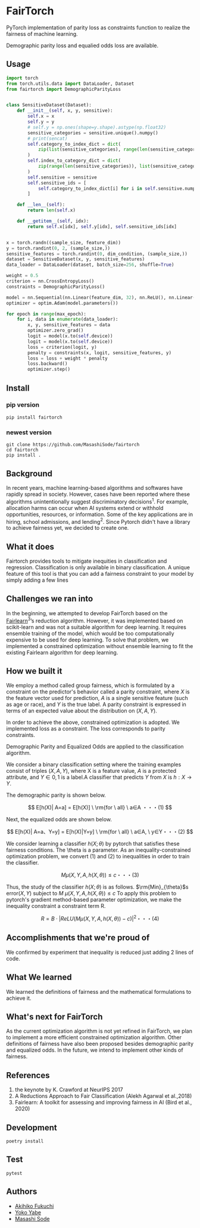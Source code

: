 # FairTorch

PyTorch implementation of parity loss as constraints function to realize the fairness of machine learning.

Demographic parity loss and equalied odds loss are available.

## Usage

```python
import torch
from torch.utils.data import DataLoader, Dataset
from fairtorch import DemographicParityLoss


class SensitiveDataset(Dataset):
    def __init__(self, x, y, sensitive):
        self.x = x
        self.y = y
        # self.y = np.ones(shape=y.shape).astype(np.float32)
        sensitive_categories = sensitive.unique().numpy()
        # print(sencat)
        self.category_to_index_dict = dict(
            zip(list(sensitive_categories), range(len(sensitive_categories)))
        )
        self.index_to_category_dict = dict(
            zip(range(len(sensitive_categories)), list(sensitive_categories))
        )
        self.sensitive = sensitive
        self.sensitive_ids = [
            self.category_to_index_dict[i] for i in self.sensitive.numpy().tolist()
        ]

    def __len__(self):
        return len(self.x)

    def __getitem__(self, idx):
        return self.x[idx], self.y[idx], self.sensitive_ids[idx]


x = torch.randn((sample_size, feature_dim))
y = torch.randint(0, 2, (sample_size,))
sensitive_features = torch.randint(0, dim_condition, (sample_size,))
dataset = SensitiveDataset(x, y, sensitive_features)
data_loader = DataLoader(dataset, batch_size=256, shuffle=True)

weight = 0.5
criterion = nn.CrossEntropyLoss()
constraints = DemographicParityLoss()

model = nn.Sequential(nn.Linear(feature_dim, 32), nn.ReLU(), nn.Linear(32, 2))
optimizer = optim.Adam(model.parameters())

for epoch in range(max_epoch):
    for i, data in enumerate(data_loader):
        x, y, sensitive_features = data
        optimizer.zero_grad()
        logit = model(x.to(self.device))
        logit = model(x.to(self.device))
        loss = criterion(logit, y)
        penalty = constraints(x, logit, sensitive_features, y)
        loss = loss + weight * penalty
        loss.backward()
        optimizer.step()
```

## Install

### pip version

```text
pip install fairtorch
```

### newest version

```text
git clone https://github.com/MasashiSode/fairtorch
cd fairtorch
pip install .
```

## Background

In recent years, machine learning-based algorithms and softwares have rapidly spread in society. However, cases have been reported where these algorithms unintentionally suggest discriminatory decisions$^{1}$. For example, allocation harms can occur when AI systems extend or withhold opportunities, resources, or information. Some of the key applications are in hiring, school admissions, and lending$^2$. Since Pytorch didn't have a library to achieve fairness yet, we decided to create one.

## What it does

Fairtorch provides tools to mitigate inequities in classification and regression. Classification is only available in binary classification. A unique feature of this tool is that you can add a fairness constraint to your model by simply adding a few lines

## Challenges we ran into

In the beginning, we attempted to develop FairTorch based on the [Fairlearn](https://github.com/fairlearn/fairlearn)$^3$’s reduction algorithm. However, it was implemented based on scikit-learn and was not a suitable algorithm for deep learning. It requires ensemble training of the model, which would be too computationally expensive to be used for deep learning. To solve that problem, we implemented a constrained optimization without ensemble learning to fit the existing Fairlearn algorithm for deep learning.

## How we built it

We employ a method called group fairness, which is formulated by a constraint on the predictor's behavior called a parity constraint, where $X$ is the feature vector used for prediction, $A$ is a single sensitive feature (such as age or race), and $Y$ is the true label. A parity constraint is expressed in terms of an expected value about the distribution on $(X, A, Y)$.

In order to achieve the above, constrained optimization is adopted. We implemented loss as a constraint. The loss corresponds to parity constraints.

Demographic Parity and Equalized Odds are applied to the classification algorithm.

We consider a binary classification setting where the training
examples consist of triples $(X, A, Y)$, where X is a feature value, $A$ is a protected attribute, and $Y \in {0, 1}$ is a label.A classifier that predicts $Y$ from $X$ is $h: X→Y$.

The demographic parity is shown below.

$$
E[h(X)| A=a] = E[h(X)] \ \rm{for \ all} \ a∈A ・・・(1)
$$

Next, the equalized odds are shown below.

$$
E[h(X)| A=a、Y=y] = E[h(X)|Y=y] \ \rm{for \ all} \  a∈A, \  y∈Y・・・(2)
$$

We consider learning a classifier $h(X; \theta)$ by pytorch that satisfies these fairness conditions.
The \theta is a parameter. As an inequality-constrained optimization problem, we convert (1) and (2) to inequalities in order to train the classifier.

$$
M \mu (X, Y, A, h(X, \theta)) \leq c・・・(3)
$$

Thus, the study of the classifier $h(X; \theta)$ is as follows.
$\rm{Min}_{\theta}$s error$(X, Y)$ subject to $M$ $\mu (X, Y, A, h(X, \theta)) \leq c$
To apply this problem to pytorch's gradient method-based parameter optimization, we make the inequality constraint a constraint term R.

$$
R = B \cdot |ReLU(M \mu (X, Y, A, h(X, \theta)) - c)|^2・・・ (4)
$$

## Accomplishments that we're proud of

We confirmed by experiment that inequality is reduced just adding 2 lines of code.

## What We learned

We learned the definitions of fairness and the mathematical formulations to achieve it.

## What's next for FairTorch

As the current optimization algorithm is not yet refined in FairTorch, we plan to implement a more efficient constrained optimization algorithm. Other definitions of fairness have also been proposed besides demographic parity and equalized odds. In the future, we intend to implement other kinds of fairness.

## References

1. the keynote by K. Crawford at NeurIPS 2017
2. A Reductions Approach to Fair Classification (Alekh Agarwal et al.,2018)
3. Fairlearn: A toolkit for assessing and improving fairness in AI (Bird et al., 2020)

## Development

```text
poetry install
```

## Test

```text
pytest
```

## Authors

- [Akihiko Fukuchi](https://github.com/akiFQC)
- [Yoko Yabe](https://github.com/ykt345)
- [Masashi Sode](https://github.com/MasashiSode)
